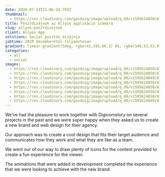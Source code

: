 ```yaml
---
date: 2020-07-24T21:06:24.793Z
thumbnail:
  - https://res.cloudinary.com/gazduig/image/upload/q_80/v1595624850/Allyos/Frame_54_pape55.webp
title: Posztdizájnok az Allyos applikáció számára
slug: allyos-posztdizajnok
client: Allyos App
solutions: Social posztok dizájnja
jobtime: 2019 decemberétől folyamatosan
gradient: linear-gradient(5deg, rgba(41,195,66,1) 0%, rgba(149,53,53,0) 71%)
categories:
  - all
  - social
images:
  - https://res.cloudinary.com/gazduig/image/upload/q_80/v1595624850/Allyos/Frame_54_pape55.webp
  - https://res.cloudinary.com/gazduig/image/upload/q_80/v1595624850/Allyos/Frame_53_ixre5s.webp
  - https://res.cloudinary.com/gazduig/image/upload/q_80/v1595624849/Allyos/Frame_48_v3jjou.webp
  - https://res.cloudinary.com/gazduig/image/upload/q_80/v1595624850/Allyos/Frame_50_ycl1t9.webp
  - https://res.cloudinary.com/gazduig/image/upload/q_80/v1595624850/Allyos/Frame_52_z5j2jn.webp
  - https://res.cloudinary.com/gazduig/image/upload/q_80/v1595624850/Allyos/Frame_49_p0xe3b.webp
  - https://res.cloudinary.com/gazduig/image/upload/q_80/v1595624850/Allyos/Frame_51_ngfsmi.webp
  - https://res.cloudinary.com/gazduig/image/upload/q_80/v1595624849/Allyos/Frame_47_vn4u7f.webp
---
```

<!--StartFragment-->

We’ve had the pleasure to work together with Digicomstory on several projects in the past and we were super happy when they asked us to create a new brand and web design for their agency.

Our approach was to create a cool design that fits their target audience and communicates how they work and what they are like as a team.

We went our of our way to draw plenty of icons for the content provided to create a fun experience for the viewer.

The animations that were added in development completed the experience that we were looking to achieve with the new brand.

<!--EndFragment-->